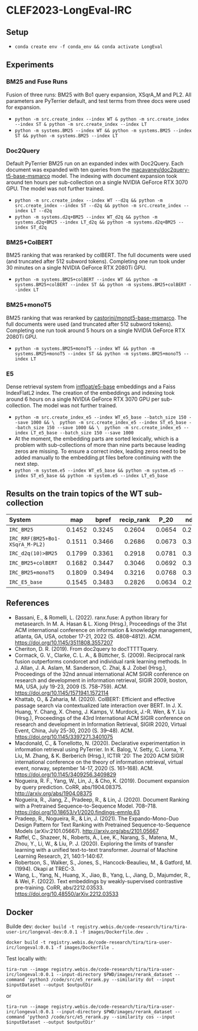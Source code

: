 
# CLEF2023-LongEval-IRC

## Setup
- `conda create env -f conda_env && conda activate LongEval`


## Experiments

### BM25 and Fuse Runs
Fusion of three runs: BM25 with Bo1 query expansion, XSqrA_M and PL2. All parameters are PyTerrier default, and test terms from three docs were used for expansion.

- `python -m src.create_index --index WT & python -m src.create_index --index ST & python -m src.create_index --index LT`
- `python -m systems.BM25 --index WT && python -m systems.BM25 --index ST && python -m systems.BM25 --index LT`


### Doc2Query
Default PyTerrier BM25 run on an expanded index with Doc2Query. Each document was expanded with ten queries from the [macavaney/doc2query-t5-base-msmarco](https://huggingface.co/macavaney/doc2query-t5-base-msmarco) model. The indexing with document expansion took around ten hours per sub-collection on a single NVIDIA GeForce RTX 3070 GPU. The model was not further trained.

- `python -m src.create_index --index WT --d2q && python -m src.create_index --index ST --d2q && python -m src.create_index --index LT --d2q`
- `python -m systems.d2q+BM25 --index WT_d2q && python -m systems.d2q+BM25 --index LT_d2q && python -m systems.d2q+BM25 --index ST_d2q`


### BM25+ColBERT
BM25 ranking that was reranked by colBERT. The full documents were used (and truncated after 512 subword tokens). Completing one run took under 30 minutes on a single NVIDIA GeForce RTX 2080Ti GPU.

- `python -m systems.BM25+colBERT --index WT && python -m systems.BM25+colBERT --index ST && python -m systems.BM25+colBERT --index LT`


### BM25+monoT5
BM25 ranking that was reranked by [castorini/monot5-base-msmarco](https://huggingface.co/castorini/monot5-base-msmarco). The full documents were used (and truncated after 512 subword tokens). Completing one run took around 5 hours on a single NVIDIA GeForce RTX 2080Ti GPU.

- `python -m systems.BM25+monoT5 --index WT && python -m systems.BM25+monoT5 --index ST && python -m systems.BM25+monoT5 --index LT`


### E5
Dense retrieval system from [intfloat/e5-base](https://huggingface.co/intfloat/e5-base) embeddings and a Faiss IndexFlatL2 index. The creation of the embeddings and indexing took around 6 hours on a single NVIDIA GeForce RTX 3070 GPU per sub-collection. The model was not further trained.

- `python -m src.create_index_e5 --index WT_e5_base --batch_size 150 --save 1000 && \ 
python -m src.create_index_e5 --index ST_e5_base --batch_size 150 --save 1000 && \ 
python -m src.create_index_e5 --index LT_e5_base --batch_size 150 --save 1000`
- At the moment, the embedding parts are sorted lexically, which is a problem with sub-collections of more than nine parts because leading zeros are missing. To ensure a correct index, leading zeros need to be added manually to the embedding.pt files before continuing with the next step.
- `python -m system.e5 --index WT_e5_base && python -m system.e5 --index ST_e5_base && python -m system.e5 --index LT_e5_base`



## Results on the train topics of the WT sub-collection
 |System | map | bpref | recip_rank | P_20 | ndcg | ndcg_cut_20 |
 |:--- | :---: | :---: | :---: | :---: | :---: | :---: |
 | `IRC_BM25` | 0.1452 | 0.3245 | 0.2604 | 0.0654 | 0.2884 | 0.2087 | 
 | `IRC_RRF(BM25+Bo1-XSqrA_M-PL2)` | 0.1511 | 0.3466 | 0.2686 | 0.0673 | 0.3040 | 0.2155 | 
 | `IRC_d2q(10)>BM25` | 0.1799 | 0.3361 | 0.2918 | 0.0781 | 0.3117 | 0.2494 | 
 | `IRC_BM25+colBERT` | 0.1682 | 0.3447 | 0.3046 | 0.0692 | 0.3082 | 0.2310 | 
 | `IRC_BM25+monoT5` | 0.1809 | 0.3494 | 0.3216 | 0.0768 | 0.3208 | 0.2490 | 
 | `IRC_E5_base` | 0.1545 | 0.3483 | 0.2826 | 0.0634 | 0.2910 | 0.2128 | 


 ## References
- Bassani, E., & Romelli, L. (2022). ranx.fuse: A python library for metasearch. In M. A. Hasan & L. Xiong (Hrsg.), Proceedings of the 31st ACM international conference on information & knowledge management, atlanta, GA, USA, october 17-21, 2022 (S. 4808–4812). ACM. https://doi.org/10.1145/3511808.3557207
- Cheriton, D. R. (2019). From doc2query to docTTTTTquery.
- Cormack, G. V., Clarke, C. L. A., & Büttcher, S. (2009). Reciprocal rank fusion outperforms condorcet and individual rank learning methods. In J. Allan, J. A. Aslam, M. Sanderson, C. Zhai, & J. Zobel (Hrsg.), Proceedings of the 32nd annual international ACM SIGIR conference on research and development in information retrieval, SIGIR 2009, boston, MA, USA, july 19-23, 2009 (S. 758–759). ACM. https://doi.org/10.1145/1571941.1572114
- Khattab, O., & Zaharia, M. (2020). ColBERT: Efficient and effective passage search via contextualized late interaction over BERT. In J. X. Huang, Y. Chang, X. Cheng, J. Kamps, V. Murdock, J.-R. Wen, & Y. Liu (Hrsg.), Proceedings of the 43rd International ACM SIGIR conference on research and development in Information Retrieval, SIGIR 2020, Virtual Event, China, July 25-30, 2020 (S. 39–48). ACM. https://doi.org/10.1145/3397271.3401075
- Macdonald, C., & Tonellotto, N. (2020). Declarative experimentation in information retrieval using PyTerrier. In K. Balog, V. Setty, C. Lioma, Y. Liu, M. Zhang, & K. Berberich (Hrsg.), ICTIR ’20: The 2020 ACM SIGIR international conference on the theory of information retrieval, virtual event, norway, september 14-17, 2020 (S. 161–168). ACM. https://doi.org/10.1145/3409256.3409829
- Nogueira, R. F., Yang, W., Lin, J., & Cho, K. (2019). Document expansion by query prediction. CoRR, abs/1904.08375. http://arxiv.org/abs/1904.08375
- Nogueira, R., Jiang, Z., Pradeep, R., & Lin, J. (2020). Document Ranking with a Pretrained Sequence-to-Sequence Model. 708–718. https://doi.org/10.18653/v1/2020.findings-emnlp.63
- Pradeep, R., Nogueira, R., & Lin, J. (2021). The Expando-Mono-Duo Design Pattern for Text Ranking with Pretrained Sequence-to-Sequence Models (arXiv:2101.05667). http://arxiv.org/abs/2101.05667
- Raffel, C., Shazeer, N., Roberts, A., Lee, K., Narang, S., Matena, M., Zhou, Y., Li, W., & Liu, P. J. (2020). Exploring the limits of transfer learning with a unified text-to-text transformer. Journal of Machine Learning Research, 21, 140:1-140:67.
- Robertson, S., Walker, S., Jones, S., Hancock-Beaulieu, M., & Gatford, M. (1994). Okapi at TREC-3.
- Wang, L., Yang, N., Huang, X., Jiao, B., Yang, L., Jiang, D., Majumder, R., & Wei, F. (2022). Text embeddings by weakly-supervised contrastive pre-training. CoRR, abs/2212.03533. https://doi.org/10.48550/arXiv.2212.03533


## Docker
Builde dev: `docker build -t registry.webis.de/code-research/tira/tira-user-irc/longeval-dev:0.0.1 -f images/Dockerfile.dev .`

`docker build -t registry.webis.de/code-research/tira/tira-user-irc/longeval:0.0.1 -f images/Dockerfile .`

Test locally with:

`tira-run --image registry.webis.de/code-research/tira/tira-user-irc/longeval:0.0.1 --input-directory $PWD/images/rerank_dataset --command 'python3 /code/src/e5_rerank.py --similarity dot --input $inputDataset --output $outputDir`

or

`tira-run --image registry.webis.de/code-research/tira/tira-user-irc/longeval:0.0.1 --input-directory $PWD/images/rerank_dataset --command 'python3 /code/src/e5_rerank.py --similarity cos --input $inputDataset --output $outputDir'`